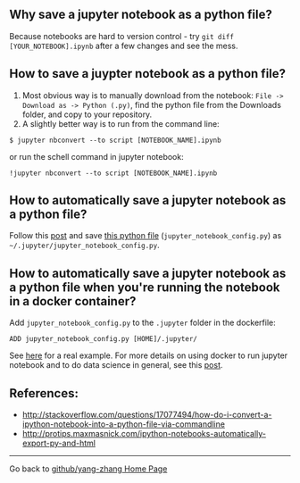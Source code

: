 ## Why save a jupyter notebook as a python file?
Because notebooks are hard to version control - try `git diff [YOUR_NOTEBOOK].ipynb` after a few changes and see the mess. 

## How to save a juypter notebook as a python file?
1. Most obvious way is to manually download from the notebook: `File -> Download as -> Python (.py)`, find the python file from the Downloads folder, and copy to your repository.
2. A slightly better way is to run from the command line:
```
$ jupyter nbconvert --to script [NOTEBOOK_NAME].ipynb
``` 
or run the schell command in jupyter notebook:
```
!jupyter nbconvert --to script [NOTEBOOK_NAME].ipynb
```

## How to automatically save a jupyter notebook as a python file?
Follow this [post](http://protips.maxmasnick.com/ipython-notebooks-automatically-export-py-and-html) and save [this python file](https://github.com/yang-zhang/ds-env/blob/master/jupyter_notebook_config.py) (`jupyter_notebook_config.py`) as `~/.jupyter/jupyter_notebook_config.py`. 

## How to automatically save a jupyter notebook as a python file when you're running the notebook in a docker container?
Add `jupyter_notebook_config.py` to the `.jupyter` folder in the dockerfile:
```
ADD jupyter_notebook_config.py [HOME]/.jupyter/
``` 
See [here](https://github.com/yang-zhang/ds-env/blob/master/docker/dockerfiles/yang-zhang-ds.docker#L8) for a real example. For more details on using docker to run jupyter notebook and to do data science in general, see this [post](ds_docker.md).

## References:
- http://stackoverflow.com/questions/17077494/how-do-i-convert-a-ipython-notebook-into-a-python-file-via-commandline
- http://protips.maxmasnick.com/ipython-notebooks-automatically-export-py-and-html

---
Go back to [github/yang-zhang Home Page](https://yang-zhang.github.io/)
